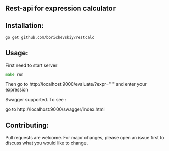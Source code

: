 ## Rest-api for expression calculator

## Installation:
```go get github.com/borichevskiy/restcalc```
## Usage:
First need to start server
```go
make run
```
Then go to http://localhost:9000/evaluate/?expr=" " and enter your expression

Swagger supported. To see : 

go to http://localhost:9000/swagger/index.html

## Contributing:

Pull requests are welcome. For major changes, please open an issue first to discuss what you would like to change.

